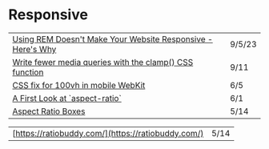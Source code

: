 # Responsive

|                                                                                                                                                                                                                                                                      |        |
| -------------------------------------------------------------------------------------------------------------------------------------------------------------------------------------------------------------------------------------------------------------------- | ------ |
| [Using REM Doesn't Make Your Website Responsive - Here's Why](https://dev.to/marcelluscaio/using-rem-doesnt-make-your-website-responsive-heres-why-4b0e)                                                                                                             | 9/5/23 |
| [Write fewer media queries with the clamp() CSS function](https://dev.to/vtrpldn/write-fewer-media-queries-with-the-clamp-css-function-2cl7?utm\_source=digest\_mailer\&utm\_medium=email\&utm\_campaign=digest\_email)                                              | 9/11   |
| [CSS fix for 100vh in mobile WebKit](https://allthingssmitty.com/2020/05/11/css-fix-for-100vh-in-mobile-webkit/?utm\_source=Responsive+Design+Weekly\&utm\_campaign=177c751e88-RWD\_Newsletter\_413\&utm\_medium=email\&utm\_term=0\_df65b6d7c8-177c751e88-59185629) | 6/5    |
| [A First Look at \`aspect-ratio\`](https://css-tricks.com/a-first-look-at-aspect-ratio/)                                                                                                                                                                             | 6/1    |
| [Aspect Ratio Boxes](https://css-tricks.com/aspect-ratio-boxes/)                                                                                                                                                                                                     | 5/14   |

|                                                    |      |
| -------------------------------------------------- | ---- |
| [https://ratiobuddy.com/](https://ratiobuddy.com/) | 5/14 |
